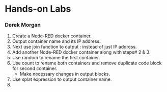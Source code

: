 # Hands-on Labs

### Derek Morgan
1. Create a Node-RED docker container.
2. Output container name and its IP address.
3. Next use join function to output <IP>:<port> instead of just IP address.
4. Add another Node-RED docker container along with steps# 2 & 3. 
5. Use random to rename the first container.
6. Use count to rename both containers and remove duplicate code block for second container.
    - Make necessary changes in output blocks. 
8. Use splat expression to output container name. 
9. 
